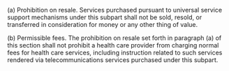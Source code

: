 (a) Prohibition on resale. Services purchased pursuant to universal service support mechanisms under this subpart shall not be sold, resold, or transferred in consideration for money or any other thing of value.

(b) Permissible fees. The prohibition on resale set forth in paragraph (a) of this section shall not prohibit a health care provider from charging normal fees for health care services, including instruction related to such services rendered via telecommunications services purchased under this subpart.

